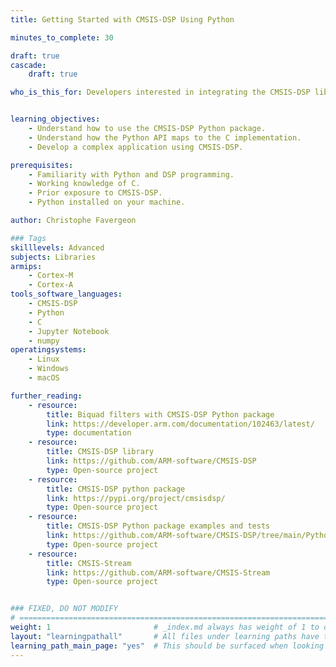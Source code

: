 ```yaml
---
title: Getting Started with CMSIS-DSP Using Python

minutes_to_complete: 30

draft: true
cascade:
    draft: true

who_is_this_for: Developers interested in integrating the CMSIS-DSP library into their applications using Python.


learning_objectives:
    - Understand how to use the CMSIS-DSP Python package.
    - Understand how the Python API maps to the C implementation.
    - Develop a complex application using CMSIS-DSP.

prerequisites:
    - Familiarity with Python and DSP programming.
    - Working knowledge of C.
    - Prior exposure to CMSIS-DSP.
    - Python installed on your machine.

author: Christophe Favergeon

### Tags
skilllevels: Advanced
subjects: Libraries
armips:
    - Cortex-M
    - Cortex-A
tools_software_languages:
    - CMSIS-DSP
    - Python
    - C
    - Jupyter Notebook
    - numpy
operatingsystems:
    - Linux
    - Windows
    - macOS

further_reading:
    - resource:
        title: Biquad filters with CMSIS-DSP Python package
        link: https://developer.arm.com/documentation/102463/latest/
        type: documentation
    - resource:
        title: CMSIS-DSP library
        link: https://github.com/ARM-software/CMSIS-DSP
        type: Open-source project
    - resource:
        title: CMSIS-DSP python package
        link: https://pypi.org/project/cmsisdsp/
        type: Open-source project
    - resource:
        title: CMSIS-DSP Python package examples and tests
        link: https://github.com/ARM-software/CMSIS-DSP/tree/main/PythonWrapper/examples
        type: Open-source project
    - resource:
        title: CMSIS-Stream
        link: https://github.com/ARM-software/CMSIS-Stream
        type: Open-source project


### FIXED, DO NOT MODIFY
# ================================================================================
weight: 1                       # _index.md always has weight of 1 to order correctly
layout: "learningpathall"       # All files under learning paths have this same wrapper
learning_path_main_page: "yes"  # This should be surfaced when looking for related content. Only set for _index.md of learning path content.
---
```

